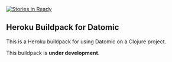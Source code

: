 [![Stories in Ready](https://badge.waffle.io/kikofernandez/heroku-buildpack-datomic-clojure.png?label=ready&title=Ready)](https://waffle.io/kikofernandez/heroku-buildpack-datomic-clojure)
## Heroku Buildpack for Datomic

This is a Heroku buildpack for using Datomic on a Clojure project.

This buildpack is **under development**.